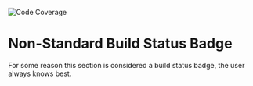 ![Code Coverage](https://build.server.com/coverageIcon)

[//]: # (Build Icon)

# Non-Standard Build Status Badge

For some reason this section is considered a build status badge, the user always knows best.
